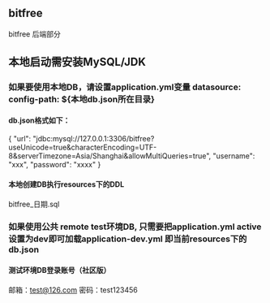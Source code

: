 ## bitfree
bitfree 后端部分

## 本地启动需安装MySQL/JDK

### 如果要使用本地DB，请设置application.yml变量 datasource: config-path: ${本地db.json所在目录}

#### db.json格式如下：
{
"url": "jdbc:mysql://127.0.0.1:3306/bitfree?useUnicode=true&characterEncoding=UTF-8&serverTimezone=Asia/Shanghai&allowMultiQueries=true",
"username": "xxx",
"password": "xxxx"
}
#### 本地创建DB执行resources下的DDL
bitfree_日期.sql

### 如果使用公共 remote test环境DB, 只需要把application.yml active 设置为dev即可加载application-dev.yml 即当前resources下的db.json
#### 测试环境DB登录账号（社区版）
邮箱：test@126.com
密码：test123456
